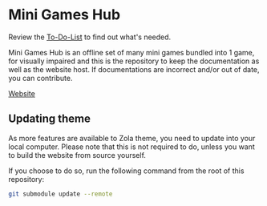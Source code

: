 # Mini Games Hub
Review the [To-Do-List](https://harrymkt.github.io/mgh/to-do-list) to find out what's needed.

Mini Games Hub is an offline set of many mini games bundled into 1 game, for visually impaired and this is the repository to keep the documentation as well as the website host. If documentations are incorrect and/or out of date, you can contribute.

[Website](https://harrymkt.github.io/mgh)

## Updating theme
As more features are available to Zola theme, you need to update into your local computer. Please note that this is not required to do, unless you want to build the website from source yourself.

If you choose to do so, run the following command from the root of this repository:
```bash
git submodule update --remote
```